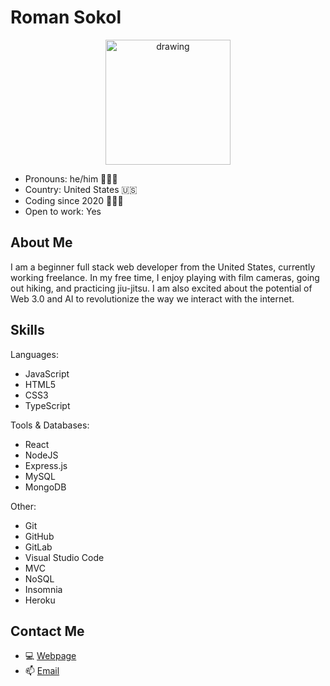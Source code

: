 # Roman Sokol

<div align="center">
  <img src="https://user-images.githubusercontent.com/72160963/207974447-8ca564fc-1c94-4b43-a875-e0932c3832c7.gif" alt="drawing" width="200"/>
</div>

- Pronouns: he/him 🧍🏻‍♂️
- Country: United States 🇺🇸
- Coding since 2020 🧑🏻‍💻
- Open to work: Yes

## About Me

I am a beginner full stack web developer from the United States, currently working freelance. In my free time, I enjoy playing with film cameras, going out hiking, and practicing jiu-jitsu. I am also excited about the potential of Web 3.0 and AI to revolutionize the way we interact with the internet.

## Skills

Languages:

- JavaScript
- HTML5
- CSS3
- TypeScript

Tools & Databases:

- React
- NodeJS
- Express.js
- MySQL
- MongoDB

Other:

- Git
- GitHub
- GitLab
- Visual Studio Code
- MVC
- NoSQL
- Insomnia
- Heroku

## Contact Me

- 💻 [Webpage](https://romansokol.com)
- 📫 [Email](mailto:sokolroman@proton.me)
